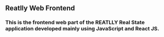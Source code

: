 ## Reatlly Web Frontend

### This is the frontend web part of the REATLLY Real State application developed mainly using JavaScript and React JS.
